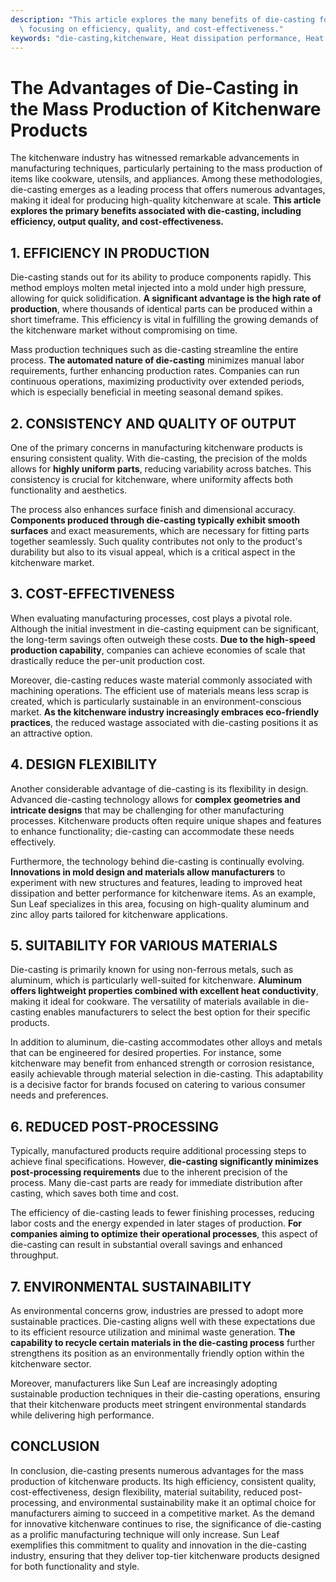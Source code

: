 ```yaml
---
description: "This article explores the many benefits of die-casting for kitchenware production,\
  \ focusing on efficiency, quality, and cost-effectiveness."
keywords: "die-casting,kitchenware, Heat dissipation performance, Heat sink"
---
```

# The Advantages of Die-Casting in the Mass Production of Kitchenware Products

The kitchenware industry has witnessed remarkable advancements in manufacturing techniques, particularly pertaining to the mass production of items like cookware, utensils, and appliances. Among these methodologies, die-casting emerges as a leading process that offers numerous advantages, making it ideal for producing high-quality kitchenware at scale. **This article explores the primary benefits associated with die-casting, including efficiency, output quality, and cost-effectiveness.**

## 1. EFFICIENCY IN PRODUCTION

Die-casting stands out for its ability to produce components rapidly. This method employs molten metal injected into a mold under high pressure, allowing for quick solidification. **A significant advantage is the high rate of production**, where thousands of identical parts can be produced within a short timeframe. This efficiency is vital in fulfilling the growing demands of the kitchenware market without compromising on time.

Mass production techniques such as die-casting streamline the entire process. **The automated nature of die-casting** minimizes manual labor requirements, further enhancing production rates. Companies can run continuous operations, maximizing productivity over extended periods, which is especially beneficial in meeting seasonal demand spikes.

## 2. CONSISTENCY AND QUALITY OF OUTPUT

One of the primary concerns in manufacturing kitchenware products is ensuring consistent quality. With die-casting, the precision of the molds allows for **highly uniform parts**, reducing variability across batches. This consistency is crucial for kitchenware, where uniformity affects both functionality and aesthetics.

The process also enhances surface finish and dimensional accuracy. **Components produced through die-casting typically exhibit smooth surfaces** and exact measurements, which are necessary for fitting parts together seamlessly. Such quality contributes not only to the product's durability but also to its visual appeal, which is a critical aspect in the kitchenware market.

## 3. COST-EFFECTIVENESS

When evaluating manufacturing processes, cost plays a pivotal role. Although the initial investment in die-casting equipment can be significant, the long-term savings often outweigh these costs. **Due to the high-speed production capability**, companies can achieve economies of scale that drastically reduce the per-unit production cost.

Moreover, die-casting reduces waste material commonly associated with machining operations. The efficient use of materials means less scrap is created, which is particularly sustainable in an environment-conscious market. **As the kitchenware industry increasingly embraces eco-friendly practices**, the reduced wastage associated with die-casting positions it as an attractive option.

## 4. DESIGN FLEXIBILITY

Another considerable advantage of die-casting is its flexibility in design. Advanced die-casting technology allows for **complex geometries and intricate designs** that may be challenging for other manufacturing processes. Kitchenware products often require unique shapes and features to enhance functionality; die-casting can accommodate these needs effectively.

Furthermore, the technology behind die-casting is continually evolving. **Innovations in mold design and materials allow manufacturers** to experiment with new structures and features, leading to improved heat dissipation and better performance for kitchenware items. As an example, Sun Leaf specializes in this area, focusing on high-quality aluminum and zinc alloy parts tailored for kitchenware applications.

## 5. SUITABILITY FOR VARIOUS MATERIALS

Die-casting is primarily known for using non-ferrous metals, such as aluminum, which is particularly well-suited for kitchenware. **Aluminum offers lightweight properties combined with excellent heat conductivity**, making it ideal for cookware. The versatility of materials available in die-casting enables manufacturers to select the best option for their specific products.

In addition to aluminum, die-casting accommodates other alloys and metals that can be engineered for desired properties. For instance, some kitchenware may benefit from enhanced strength or corrosion resistance, easily achievable through material selection in die-casting. This adaptability is a decisive factor for brands focused on catering to various consumer needs and preferences.

## 6. REDUCED POST-PROCESSING

Typically, manufactured products require additional processing steps to achieve final specifications. However, **die-casting significantly minimizes post-processing requirements** due to the inherent precision of the process. Many die-cast parts are ready for immediate distribution after casting, which saves both time and cost.

The efficiency of die-casting leads to fewer finishing processes, reducing labor costs and the energy expended in later stages of production. **For companies aiming to optimize their operational processes**, this aspect of die-casting can result in substantial overall savings and enhanced throughput.

## 7. ENVIRONMENTAL SUSTAINABILITY

As environmental concerns grow, industries are pressed to adopt more sustainable practices. Die-casting aligns well with these expectations due to its efficient resource utilization and minimal waste generation. **The capability to recycle certain materials in the die-casting process** further strengthens its position as an environmentally friendly option within the kitchenware sector.

Moreover, manufacturers like Sun Leaf are increasingly adopting sustainable production techniques in their die-casting operations, ensuring that their kitchenware products meet stringent environmental standards while delivering high performance.

## CONCLUSION

In conclusion, die-casting presents numerous advantages for the mass production of kitchenware products. Its high efficiency, consistent quality, cost-effectiveness, design flexibility, material suitability, reduced post-processing, and environmental sustainability make it an optimal choice for manufacturers aiming to succeed in a competitive market. As the demand for innovative kitchenware continues to rise, the significance of die-casting as a prolific manufacturing technique will only increase. Sun Leaf exemplifies this commitment to quality and innovation in the die-casting industry, ensuring that they deliver top-tier kitchenware products designed for both functionality and style.

